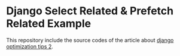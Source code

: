 # Django Select Related & Prefetch Related Example

This repository include the source codes of the article about [django optimization tips 2](https://kadermiyanyedi.medium.com/django-optimizasyon-i%CC%87pu%C3%A7lar%C4%B1-2-select-related-prefetch-related-24e0a5b2ba1d).